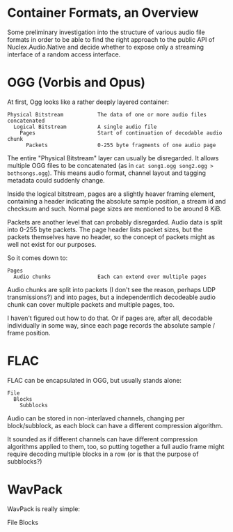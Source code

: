 Container Formats, an Overview
==============================

Some preliminary investigation into the structure of various audio file formats
in order to be able to find the right approach to the public API of Nuclex.Audio.Native
and decide whether to expose only a streaming interface of a random access interface.


OGG (Vorbis and Opus)
=====================

At first, Ogg looks like a rather deeply layered container:

    Physical Bitstream           The data of one or more audio files concatenated
      Logical Bitstream          A single audio file
        Pages                    Start of continuation of decodable audio chunk
          Packets                0-255 byte fragments of one audio page

The entire "Physical Bitstream" layer can usually be disregarded. It allows multiple
OGG files to be concatenated (as in `cat song1.ogg song2.ogg > bothsongs.ogg`).
This means audio format, channel layout and tagging metadata could suddenly change.

Inside the logical bitstream, pages are a slightly heaver framing element, containing
a header indicating the absolute sample position, a stream id and checksum and such.
Normal page sizes are mentioned to be around 8 KiB.

Packets are another level that can probably disregarded. Audio data is split into
0-255 byte packets. The page header lists packet sizes, but the packets themselves
have no header, so the concept of packets might as well not exist for our purposes.

So it comes down to:

    Pages
      Audio chunks               Each can extend over multiple pages

Audio chunks are split into packets (I don't see the reason, perhaps UDP transmissions?)
and into pages, but a independentlich decodeable audio chunk can cover multiple packets
and multiple pages, too.

I haven't figured out how to do that. Or if pages are, after all, decodable individually
in some way, since each page records the absolute sample / frame position.


FLAC
====

FLAC can be encapsulated in OGG, but usually stands alone:

    File
      Blocks
        Subblocks

Audio can be stored in non-interlaved channels, changing per block/subblock, as each
block can have a different compression algorithm.

It sounded as if different channels can have different compression algorithms applied
to them, too, so putting together a full audio frame might require decoding multiple
blocks in a row (or is that the purpose of subblocks?)


WavPack
=======

WavPack is really simple:

  File
    Blocks

